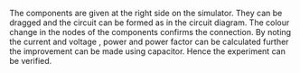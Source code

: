 <p>The components are given at the right side on the simulator. They can be dragged and the circuit can be formed as in the circuit diagram. The colour change in the nodes of the components confirms the connection. By noting the current and voltage , power and power factor can be calculated further the improvement can be made using capacitor. Hence the experiment can be verified. </p>